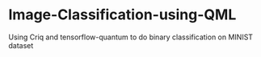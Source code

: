# Image-Classification-using-QML
Using Criq and tensorflow-quantum to do binary classification on MINIST dataset

